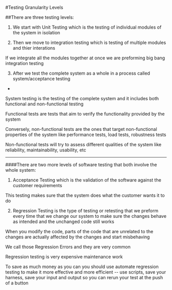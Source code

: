 #Testing Granularity Levels

##There are three testing levels:

1. We start with Unit Testing which is the testing of individual modules of the system in isolation

2. Then we move to integration testing which is testing of multiple modules and thier interations

  If we integrate all the modules together at once we are preforming big bang integration testing

3. After we test the complete system as a whole in a process called system/acceptance testing

-

System testing is the testing of the complete system and it includes both functional and non-functional testing

Functional tests are tests that aim to verify the functionality provided by the system

Conversely, non-functional tests are the ones that target non-functional properties of the system like performance tests, load tests, robustness tests

Non-functional tests will try to assess different qualities of the system like reliability, maintainability, usability, etc

***

####There are two more levels of software testing that both involve the whole system:

1. Acceptance Testing which is the validation of the software against the customer requirements
  
  This testing makes sure that the system does what the customer wants it to do


2. Regression Testing is the type of testing or retesting that we preform every time that we change our system to make sure the changes behave as intended and the unchanged code still works

  When you modify the code, parts of the code that are unrelated to the changes are actually affected by the changes and start misbehaving

  We call those Regression Errors and they are very common

  Regression testing is very expensive maintenance work

  To save as much money as you can you should use automate regression testing to make it more effective and more efficient -- use scripts, save your harness, save your input and output so you can rerun your test at the push of a button
